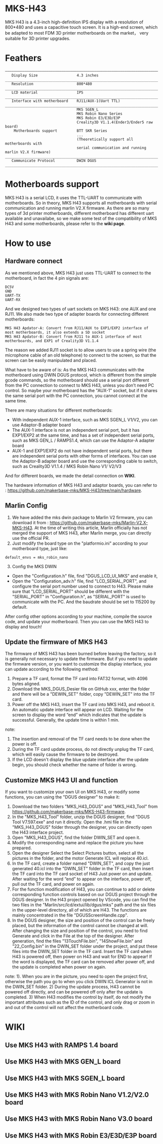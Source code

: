 # MKS-H43
MKS H43 is a 4.3-inch high-definition IPS display with a resolution of 800*480 and uses a capacitive touch screen. It is a high-end screen, which be adapted to most FDM 3D printer motherboards on the market， very suitable for 3D printer upgrades.

# Feathers
```
—————————————————————————————————————————————————————————————————————————
   Display Size                  4.3 inches
_________________________________________________________________________
   Resolution                    800*480
_________________________________________________________________________
   LCD material                  IPS
_________________________________________________________________________
   Interface with motherboard    RJ11/AUX-1(Uart TTL)
_________________________________________________________________________
                                 MKS SGEN_L
                                 MKS Robin Nano Series          
                                 MKS Robin E3/E3D/E3P
                                 Creality3D V1.1.4(Ender3/Ender5 raw board)
    Motherboards support         BTT SKR Series
                                 ...
                                 (Theoretically support all motherboards with
                                 serial communication and running marlin V2.X firmware)
__________________________________________________________________________
   Communicate Protocol          DWIN DGUS
__________________________________________________________________________
```

# Motherboards support
MKS H43 is a serial LCD, it uses the TTL-UART to communicate with motherboards. So in theory, MKS H43 supports all motherboards with serial communication and running marlin V2.X firmware. As there are so many types of 3d printer motherboards, different motherboard has different uart available and unavailabe, so we make some test of the compatibility of MKS H43 and some motherboards, please refer to the **wiki page**.

# How to use
## Hardware connect
As we mentioned above, MKS H43 just uses TTL-UART to connect to the motherboard, in fact the 4 pin signals are:
```
DC5V
GND
UART-TX
UART-RX
```
And we designed two types of uart sockets on MKS H43: one AUX and one RJ11. We also made two type of adapter boards for connecting different motherboards: 
```
MKS H43 Apdator-A: Convert from RJ11/AUX to EXP1/EXP2 interface of most motherboards, it also extends a SD socket
MKS H43 Apdator-B: Convert from RJ11 to AUX-1 interface of most motherboards, and EXP1 of Creality3D V1.1.4 
```
The reason we added RJ11 socket is to allow users to use a spring wire (the microphone cable of an old telephone) to connect to the screen, so that the screen can be easily manipulated and placed.

What have to be aware of is: As the MKS H43 communicates with the motherboard using DWIN DGUS protocol, which is different from the simple gcode commands, so the motherboard should use a serial port different from the PC connection to connect to MKS H43, unless you don’t need PC control. So maybe your motherboard has the "AUX-1" socket, but if it shares the same serial port with the PC connection, you cannot connect at the same time.

There are many situations for different motherboards:
- With independent AUX-1 interface, such as MKS SGEN_L V1/V2, you can use Adaptor-B adapter board
- The AUX-1 interface is not an independent serial port, but it has EXP1/EXP2 at the same time, and has a set of independent serial ports, such as MKS GEN_L / RAMPS1.4, which can use the Adaptor-A adapter board
- AUX-1 and EXP1/EXP2 do not have independent serial ports, but there are independent serial ports with other forms of interfaces. You can use the Adaptor-B adapter board and use the corresponding cable to switch, such as Creality3D V1.1.4 / MKS Robin Nano V1/ V2/V3

And for different boards, we made the detail connection on **WIKI**.

The hardware information of MKS H43 and adaptor boards, you can refer to : https://github.com/makerbase-mks/MKS-H43/tree/main/hardware.


## Marlin Config
1. We have added the mks dwin package to Marlin V2 firmware, you can download it from : https://github.com/makerbase-mks/Marlin-V2.X-MKS-H43. At the time of writing this article, Marlin officially has not merged the support of MKS H43, after Marlin merge, you can directly use the official PR.
2. Just modify the board type on the "platformio.ini" according to your motherboard type, just like:
```
default_envs = mks_robin_nano
```
3. Config the MKS DWIN
- Open the "Configuration.h" file, find "DGUS_LCD_UI_MKS" and enable it,
- Open the "Configuration_adv.h" file, find "LCD_SERIAL_PORT", and configure the serial port number used to connect to H43. Please make sure that "LCD_SERIAL_PORT" should be different with the "SERIAL_PORT" in "Configuration.h", as "SERIAL_PORT" is used to communicate with the PC. And the baudrate should be set to 115200 by default.

After config other options according to your machine, compile the source code, and update your motherboard. Then you can use the MKS H43 to display and touch!

## Update the firmware of MKS H43
The firmware of MKS H43 has been burned before leaving the factory, so it is generally not necessary to update the firmware. But if you need to update the firmware version, or you want to customize the display interface, you can update according to the following method:
1. Prepare a TF card, format the TF card into FAT32 format, with 4096 bytes aligned.
2. Download the MKS_DGUS_Desier file on GitHub xxx, enter the folder and there will be a "DEWIN_SET" folder, copy "DEWIN_SET" into the TF card.
3. Power off the MKS H43, insert the TF card into MKS H43, and reboot it. An automatic update interface will appear on LCD. Waiting for the screen to display the word “end” which indicates that the update is successful. Generally, the update time is within 1 min.

note:
1. The insertion and removal of the TF card needs to be done when the power is off.
2. During the TF card update process, do not directly unplug the TF card, which will easily cause the firmware to be destroyed.
3. If the LCD doesn't display the blue update interface after the update begin, you should check whether the name of folder is wrong. 

## Customize MKS H43 UI and function
If you want to customize your own UI on MKS H43, or modify some functions, you can using the "DGUS designer" to make it:
1. Download the two folders "MKS_H43_DGUS" and "MKS_H43_Tool" from https://github.com/makerbase-mks/MKS-H43-firmware.
2. In the "MKS_H43_Tool" folder, unzip the DGUS designer, find "DGUS Tool V7.597.exe" and run it directly. Open the .hmi file in the "MKS_H43_DGUS" folder through the designer, you can directly open the H43 interface project.
3. Open "MKS_H43_DGUS", find the folder DWIN_SET and open it.
4. Modify the corresponding name and replace the picture you have prepared.
5. Open the designer
Select the Select Pictures button, select all the pictures in the folder, and the motor Generate ICL will replace 40.icl.
6. In the TF card, create a folder named "DWIN_SET", and copy the just generated 40.icl into the "DWIN_SET" folder in the TF card, then insert the TF card into the TF card socket of H43 Just power on and update. After waiting for the word “end” to appear on the interface, power off, pull out the TF card, and power on again.
7. For the function modification of H43, you can continue to add or delete corresponding function controls based on our DGUS project through the DGUS designer. In the H43 project opened by VScode, you can find the two files in the "Marlin/src/lcd/extui/lib/dgus/mks" path and the six files in the upper-level directory, all of which are H43. The functions are mainly concentrated in the file "DGUSScreenHandle.cpp".
8. In the DGUS designer, the size and position of the control can be freely placed, but the information of the control cannot be changed at will. After changing the size and position of the control, you need to find Generate and click in the File at the top of the designer. After generation, find the files "13TouchFile.bin", "14ShowFile.bin" and "22_Config.bin" in the DWIN_SET folder under the project, and put these files into the DWIN_SET folder in the TF card. Insert the TF card when H43 is powered off, then power on H43 and wait for END to appear! If the word is displayed, the TF card can be removed after power off, and the update is completed when power on again.

note:
1). When you are in the picture, you need to open the project first, otherwise the path you go to when you click DWIN ICL Generator is not in the DWIN_SET folder.
2) During the update process, H43 cannot be powered off directly, and can be powered off only after the update is completed.
3) When H43 modifies the control by itself, do not modify the important attributes such as the ID of the control, and only drag or zoom in and out of the control will not affect the motherboard code.


# WIKI
## Use MKS H43 with RAMPS 1.4 board
## Use MKS H43 with MKS GEN_L board
## Use MKS H43 with MKS SGEN_L board
## Use MKS H43 with MKS Robin Nano V1.2/V2.0 board
## Use MKS H43 with MKS Robin Nano V3.0 board
## Use MKS H43 with MKS Robin E3/E3D/E3P board






